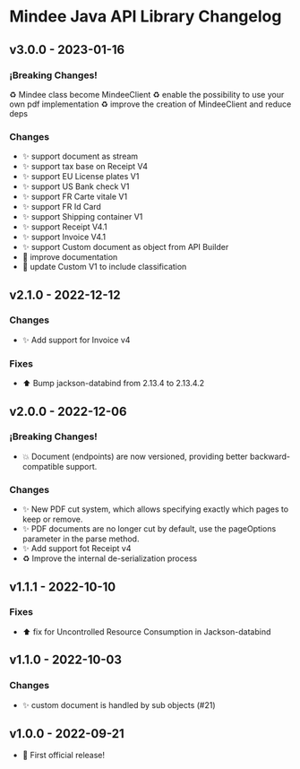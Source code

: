 # Mindee Java API Library Changelog

## v3.0.0 - 2023-01-16
### ¡Breaking Changes!
:recycle: Mindee class become MindeeClient 
:recycle: enable the possibility to use your own pdf implementation
:recycle: improve the creation of MindeeClient and reduce deps

### Changes
* :sparkles: support document as stream
* :sparkles: support tax base on Receipt V4
* :sparkles: support EU License plates V1
* :sparkles: support US Bank check V1
* :sparkles: support FR Carte vitale V1
* :sparkles: support FR Id Card
* :sparkles: support Shipping container V1
* :sparkles: support Receipt V4.1
* :sparkles: support Invoice V4.1
* :sparkles: support Custom document as object from API Builder
* :memo: improve documentation
* :memo: update Custom V1 to include classification

## v2.1.0 - 2022-12-12
### Changes
* :sparkles: Add support for Invoice v4
### Fixes
* :arrow_up: Bump jackson-databind from 2.13.4 to 2.13.4.2

## v2.0.0 - 2022-12-06
### ¡Breaking Changes!
* :boom: Document (endpoints) are now versioned, providing better backward-compatible support.
### Changes
* :sparkles: New PDF cut system, which allows specifying exactly which pages to keep or remove.
* :sparkles: PDF documents are no longer cut by default, use the pageOptions parameter in the parse method.
* :sparkles: Add support fot Receipt v4
* :recycle: Improve the internal de-serialization process

## v1.1.1 - 2022-10-10
### Fixes
* :arrow_up: fix for Uncontrolled Resource Consumption in Jackson-databind

## v1.1.0 - 2022-10-03
### Changes
* :sparkles: custom document is handled by sub objects (#21)

## v1.0.0 - 2022-09-21
* :tada: First official release!
